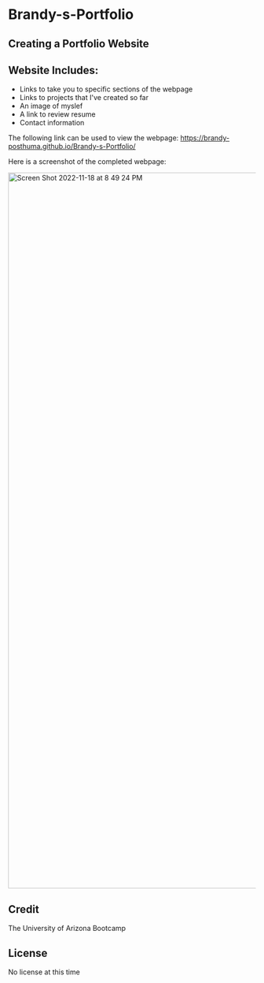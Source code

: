 # Brandy-s-Portfolio

## Creating a Portfolio Website 

## Website Includes:

- Links to take you to specific sections of the webpage
- Links to projects that I've created so far
- An image of myslef
- A link to review resume
- Contact information

The following link can be used to view the webpage:
https://brandy-posthuma.github.io/Brandy-s-Portfolio/

Here is a screenshot of the completed webpage:

<img width="1453" alt="Screen Shot 2022-11-18 at 8 49 24 PM" src="https://user-images.githubusercontent.com/106634926/202833075-3e7a058f-66c6-4e33-83d2-ad2d33b7bc53.png">

## Credit

The University of Arizona Bootcamp

## License

No license at this time


